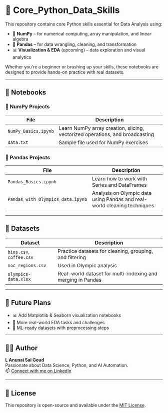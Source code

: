# 🧠 Core_Python_Data_Skills

This repository contains core Python skills essential for Data Analysis using:

- 🧮 **NumPy** – for numerical computing, array manipulation, and linear algebra
- 🐼 **Pandas** – for data wrangling, cleaning, and transformation
- 📊 **Visualization & EDA** (upcoming) – data exploration and visual analytics

Whether you're a beginner or brushing up your skills, these notebooks are designed to provide hands-on practice with real datasets.

---

## 📓 Notebooks

### 🔢 NumPy Projects
| File | Description |
|------|-------------|
| `NumPy_Basics.ipynb` | Learn NumPy array creation, slicing, vectorized operations, and broadcasting |
| `data.txt` | Sample file used for NumPy exercises |

### 🐼 Pandas Projects
| File | Description |
|------|-------------|
| `Pandas_Basics.ipynb` | Learn how to work with Series and DataFrames |
| `Pandas_with_Olympics_data.ipynb` | Analysis on Olympic data using Pandas and real-world cleaning techniques |

---

## 📂 Datasets

| Dataset | Description |
|---------|-------------|
| `bios.csv`, `coffee.csv` | Practice datasets for cleaning, grouping, and filtering |
| `noc_regions.csv` | Used in Olympic analysis |
| `olympics-data.xlsx` | Real-world dataset for multi-indexing and merging in Pandas |

---

## 🚀 Future Plans

- 📊 Add Matplotlib & Seaborn visualization notebooks
- 🧼 More real-world EDA tasks and challenges
- 🧠 ML-ready datasets with preprocessing steps

---

## 🧑‍💻 Author

**L Anunai Sai Goud**  
Passionate about Data Science, Python, and AI Automation.  
📫 [Connect with me on LinkedIn](https://www.linkedin.com/in/anunai/)  

---

## 📌 License

This repository is open-source and available under the [MIT License](LICENSE).

